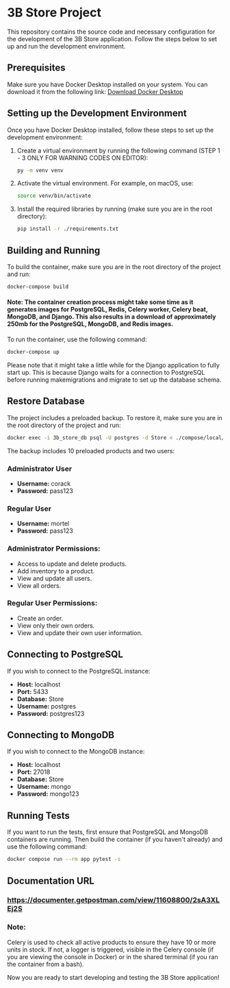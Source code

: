# 3B Store Project

This repository contains the source code and necessary configuration for the development of the 3B Store application. Follow the steps below to set up and run the development environment.

## Prerequisites

Make sure you have Docker Desktop installed on your system. You can download it from the following link: [Download Docker Desktop](https://docs.docker.com/compose/install/#scenario-one-install-docker-desktop)

## Setting up the Development Environment

Once you have Docker Desktop installed, follow these steps to set up the development environment:

1. Create a virtual environment by running the following command (STEP 1 - 3 ONLY FOR WARNING CODES ON EDITOR):

    ```bash
    py -m venv venv
    ```
2. Activate the virtual environment. For example, on macOS, use:

    ```bash
    source venv/bin/activate
    ```

3. Install the required libraries by running (make sure you are in the root directory):

    ```bash
    pip install -r ./requirements.txt
    ```

## Building and Running

To build the container, make sure you are in the root directory of the project and run:

```bash
docker-compose build
```

#### **Note:** The container creation process might take some time as it generates images for PostgreSQL, Redis, Celery worker, Celery beat, MongoDB, and Django. This also results in a download of approximately 250mb for the PostgreSQL, MongoDB, and Redis images.

To run the container, use the following command:

```bash
docker-compose up
```

Please note that it might take a little while for the Django application to fully start up. This is because Django waits for a connection to PostgreSQL before running makemigrations and migrate to set up the database schema.

## Restore Database

The project includes a preloaded backup. To restore it, make sure you are in the root directory of the project and run:

```bash
docker exec -i 3b_store_db psql -U postgres -d Store < ./compose/local/backup.sql
```

The backup includes 10 preloaded products and two users:

### Administrator User
- **Username:** corack
- **Password:** pass123

### Regular User
- **Username:** mortel
- **Password:** pass123

### Administrator Permissions:
- Access to update and delete products.
- Add inventory to a product.
- View and update all users.
- View all orders.

### Regular User Permissions:
- Create an order.
- View only their own orders.
- View and update their own user information.

## Connecting to PostgreSQL

If you wish to connect to the PostgreSQL instance:

- **Host:** localhost
- **Port:** 5433
- **Database:** Store
- **Username:** postgres
- **Password:** postgres123

## Connecting to MongoDB

If you wish to connect to the MongoDB instance:

- **Host:** localhost
- **Port:** 27018
- **Database:** Store
- **Username:** mongo
- **Password:** mongo123


## Running Tests

If you want to run the tests, first ensure that PostgreSQL and MongoDB containers are running. Then build the container (if you haven't already) and use the following command:

```bash
docker compose run --rm app pytest -s
```

## Documentation URL

### https://documenter.getpostman.com/view/11608800/2sA3XLEj2S

### Note:

Celery is used to check all active products to ensure they have 10 or more units in stock. If not, a logger is triggered, visible in the Celery console (if you are viewing the console in Docker) or in the shared terminal (if you ran the container from a bash).


Now you are ready to start developing and testing the 3B Store application!